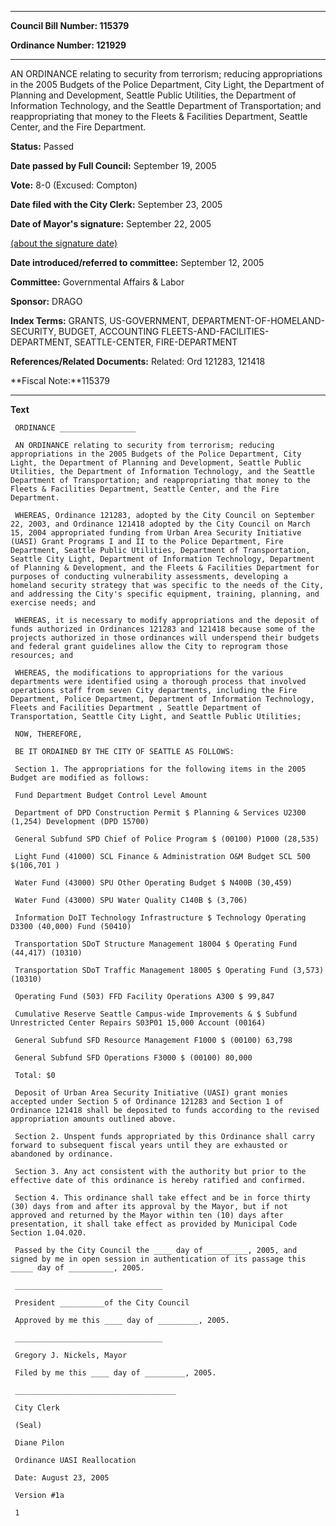 

********

**Council Bill Number: 115379**
   
**Ordinance Number: 121929**
********

 AN ORDINANCE relating to security from terrorism; reducing appropriations in the 2005 Budgets of the Police Department, City Light, the Department of Planning and Development, Seattle Public Utilities, the Department of Information Technology, and the Seattle Department of Transportation; and reappropriating that money to the Fleets & Facilities Department, Seattle Center, and the Fire Department.

**Status:** Passed
   
**Date passed by Full Council:** September 19, 2005
   
**Vote:** 8-0 (Excused: Compton)
   
**Date filed with the City Clerk:** September 23, 2005
   
**Date of Mayor's signature:** September 22, 2005
   
[(about the signature date)](/~public/approvaldate.htm)
   
   
   
**Date introduced/referred to committee:** September 12, 2005
   
**Committee:** Governmental Affairs & Labor
   
**Sponsor:** DRAGO
   
   
**Index Terms:** GRANTS, US-GOVERNMENT, DEPARTMENT-OF-HOMELAND-SECURITY, BUDGET, ACCOUNTING FLEETS-AND-FACILITIES-DEPARTMENT, SEATTLE-CENTER, FIRE-DEPARTMENT

**References/Related Documents:** Related: Ord 121283, 121418

**Fiscal Note:**115379

********

**Text**
   
```
 ORDINANCE _________________

 AN ORDINANCE relating to security from terrorism; reducing appropriations in the 2005 Budgets of the Police Department, City Light, the Department of Planning and Development, Seattle Public Utilities, the Department of Information Technology, and the Seattle Department of Transportation; and reappropriating that money to the Fleets & Facilities Department, Seattle Center, and the Fire Department.

 WHEREAS, Ordinance 121283, adopted by the City Council on September 22, 2003, and Ordinance 121418 adopted by the City Council on March 15, 2004 appropriated funding from Urban Area Security Initiative (UASI) Grant Programs I and II to the Police Department, Fire Department, Seattle Public Utilities, Department of Transportation, Seattle City Light, Department of Information Technology, Department of Planning & Development, and the Fleets & Facilities Department for purposes of conducting vulnerability assessments, developing a homeland security strategy that was specific to the needs of the City, and addressing the City's specific equipment, training, planning, and exercise needs; and

 WHEREAS, it is necessary to modify appropriations and the deposit of funds authorized in Ordinances 121283 and 121418 because some of the projects authorized in those ordinances will underspend their budgets and federal grant guidelines allow the City to reprogram those resources; and

 WHEREAS, the modifications to appropriations for the various departments were identified using a thorough process that involved operations staff from seven City departments, including the Fire Department, Police Department, Department of Information Technology, Fleets and Facilities Department , Seattle Department of Transportation, Seattle City Light, and Seattle Public Utilities;

 NOW, THEREFORE,

 BE IT ORDAINED BY THE CITY OF SEATTLE AS FOLLOWS:

 Section 1. The appropriations for the following items in the 2005 Budget are modified as follows:

 Fund Department Budget Control Level Amount

 Department of DPD Construction Permit $ Planning & Services U2300 (1,254) Development (DPD 15700)

 General Subfund SPD Chief of Police Program $ (00100) P1000 (28,535)

 Light Fund (41000) SCL Finance & Administration O&M Budget SCL 500 $(106,701 )

 Water Fund (43000) SPU Other Operating Budget $ N400B (30,459)

 Water Fund (43000) SPU Water Quality C140B $ (3,706)

 Information DoIT Technology Infrastructure $ Technology Operating D3300 (40,000) Fund (50410)

 Transportation SDoT Structure Management 18004 $ Operating Fund (44,417) (10310)

 Transportation SDoT Traffic Management 18005 $ Operating Fund (3,573) (10310)

 Operating Fund (503) FFD Facility Operations A300 $ 99,847

 Cumulative Reserve Seattle Campus-wide Improvements & $ Subfund Unrestricted Center Repairs S03P01 15,000 Account (00164)

 General Subfund SFD Resource Management F1000 $ (00100) 63,798

 General Subfund SFD Operations F3000 $ (00100) 80,000

 Total: $0

 Deposit of Urban Area Security Initiative (UASI) grant monies accepted under Section 5 of Ordinance 121283 and Section 1 of Ordinance 121418 shall be deposited to funds according to the revised appropriation amounts outlined above.

 Section 2. Unspent funds appropriated by this Ordinance shall carry forward to subsequent fiscal years until they are exhausted or abandoned by ordinance.

 Section 3. Any act consistent with the authority but prior to the effective date of this ordinance is hereby ratified and confirmed.

 Section 4. This ordinance shall take effect and be in force thirty (30) days from and after its approval by the Mayor, but if not approved and returned by the Mayor within ten (10) days after presentation, it shall take effect as provided by Municipal Code Section 1.04.020.

 Passed by the City Council the ____ day of _________, 2005, and signed by me in open session in authentication of its passage this _____ day of __________, 2005.

 _________________________________

 President __________of the City Council

 Approved by me this ____ day of _________, 2005.

 _________________________________

 Gregory J. Nickels, Mayor

 Filed by me this ____ day of _________, 2005.

 ____________________________________

 City Clerk

 (Seal)

 Diane Pilon

 Ordinance UASI Reallocation

 Date: August 23, 2005

 Version #1a

 1

```
